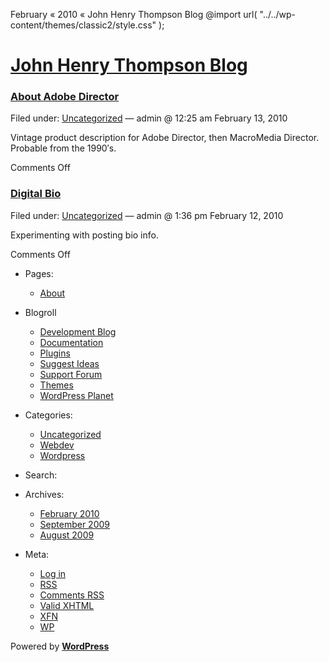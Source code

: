  February « 2010 « John Henry Thompson Blog @import url( "../../wp-content/themes/classic2/style.css" );           

[John Henry Thompson Blog](../../index.html)
============================================

### [About Adobe Director](13/about-adobe-director/index.html)

Filed under: [Uncategorized](../../category/uncategorized/index.html "View all posts in Uncategorized") — admin @ 12:25 am February 13, 2010

Vintage product description for Adobe Director, then MacroMedia Director.  
Probable from the 1990′s.

Comments Off

### [Digital Bio](12/digital-bio/index.html)

Filed under: [Uncategorized](../../category/uncategorized/index.html "View all posts in Uncategorized") — admin @ 1:36 pm February 12, 2010

Experimenting with posting bio info.

Comments Off

*   Pages:
    *   [About](../../about/index.html "About")
*   Blogroll
    *   [Development Blog](http://wordpress.org/development/)
    *   [Documentation](http://codex.wordpress.org/)
    *   [Plugins](http://wordpress.org/extend/plugins/)
    *   [Suggest Ideas](http://wordpress.org/extend/ideas/)
    *   [Support Forum](http://wordpress.org/support/)
    *   [Themes](http://wordpress.org/extend/themes/)
    *   [WordPress Planet](http://planet.wordpress.org/)
*   Categories:
    *   [Uncategorized](../../category/uncategorized/index.html "View all posts filed under Uncategorized")
    *   [Webdev](../../category/webdev/index.html "View all posts filed under Webdev")
    *   [Wordpress](../../category/wordpress/index.html "View all posts filed under Wordpress")
*   Search:
    
      
    
*   Archives:
    *   [February 2010](index.html "February 2010")
    *   [September 2009](../../2009/09/index.html "September 2009")
    *   [August 2009](../../2009/08/index.html "August 2009")
*   Meta:
    *   [Log in](../../wp-login.php.html)
    *   [RSS](../../feed/index.rss "Syndicate this site using RSS")
    *   [Comments RSS](../../comments/feed/index.rss "The latest comments to all posts in RSS")
    *   [Valid XHTML](http://validator.w3.org/check/referer "This page validates as XHTML 1.0 Transitional")
    *   [XFN](http://gmpg.org/xfn/)
    *   [WP](http://wordpress.org/ "Powered by WordPress, state-of-the-art semantic personal publishing platform.")

Powered by [**WordPress**](http://wordpress.org/ "Powered by WordPress, state-of-the-art semantic personal publishing platform.")